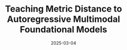 ---
title: "Teaching Metric Distance to Autoregressive Multimodal Foundational Models"
date: 2025-03-04
venue: Arxiv
authors:
  - name: Jiwan Chung
    home: https://jiwanchung.github.io/
  - name: <strong>Saejin Kim</strong>
    home: "#"
  - name: Yongrae Jo
  - name: Jaewoo Park
    home: https://www.jerife.org/cv
  - name: Dongjun Min
  - name: Youngjae Yu

arxiv: https://arxiv.org/abs/2503.02379
---